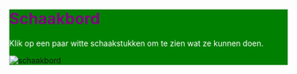 <html>
<style>
h1{color: purple;}
p{color: white;}
div{background-color: green;}
</style>
<body>
  <div>
  <h1>Schaakbord</h1>
  <p>Klik op een paar witte schaakstukken om te zien wat ze kunnen doen.</p>

<img src="https://user-images.githubusercontent.com/147090825/272998511-528b12ac-ce29-4435-b14f-518566b20138.jpg" alt="schaakbord" usemap="#schaakbord">

<map name="html bestanden">

  <area shape="rect" coords="51,681,131, 602" alt="toren" href="toren.htm">
 <area shape="rect" coords="131,681,209, 602" alt="paard" href="paard.htm">
 <area shape="rect" coords="209,681, 285, 602" alt="loper" href="loper.htm">
  <area shape="rect" coords="285,681,363,602" alt="koningin" href="koningin.htm">
</map>
</div id="div">
</body>
</html>
